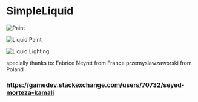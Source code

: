 # SimpleLiquid

 ![Paint]( https://i.stack.imgur.com/ZVhr8.gif)

  ![Liquid Paint](https://i.stack.imgur.com/v9x18.gif)

  ![Liquid Lighting](https://i.stack.imgur.com/3mM4V.gif)
  
  
  specially thanks to:
  Fabrice Neyret from France
  przemyslawzaworski from Poland
  
  
  ### https://gamedev.stackexchange.com/users/70732/seyed-morteza-kamali
